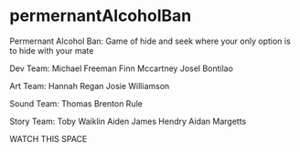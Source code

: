 # permernantAlcoholBan
Permernant Alcohol Ban: Game of hide and seek where your only option is to hide with your mate

Dev Team:
  Michael Freeman
  Finn Mccartney
  Josel Bontilao
  
 Art Team:
  Hannah Regan
  Josie Williamson
  
 Sound Team:
  Thomas Brenton Rule
  
 Story Team:
  Toby Waiklin
  Aiden James Hendry
  Aidan Margetts
  
  
 WATCH THIS SPACE
